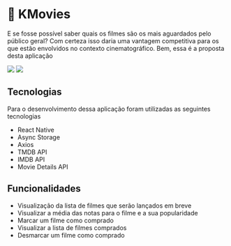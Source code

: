 # 🎥 KMovies

E se fosse possível saber quais os filmes são os mais aguardados pelo público geral? Com certeza isso daria uma vantagem competitiva para os que estão envolvidos no contexto cinematográfico. Bem, essa é a proposta desta aplicação

<div>

<img src="https://user-images.githubusercontent.com/69803742/204352580-5780676f-1d36-4021-b425-cd52fd16dafc.png"/>


<img src="https://user-images.githubusercontent.com/69803742/204352499-8541ff70-d5be-42b6-8399-0b0e424a2bf5.png" />

</div>




## Tecnologias

Para o desenvolvimento dessa aplicação foram utilizadas as seguintes tecnologias

- React Native
- Async Storage
- Axios
- TMDB API
- IMDB API
- Movie Details API

## Funcionalidades

- Visualização da lista de filmes que serão lançados em breve
- Visualizar a média das notas para o filme e a sua popularidade
- Marcar um filme como comprado
- Visualizar a lista de filmes comprados
- Desmarcar um filme como comprado
